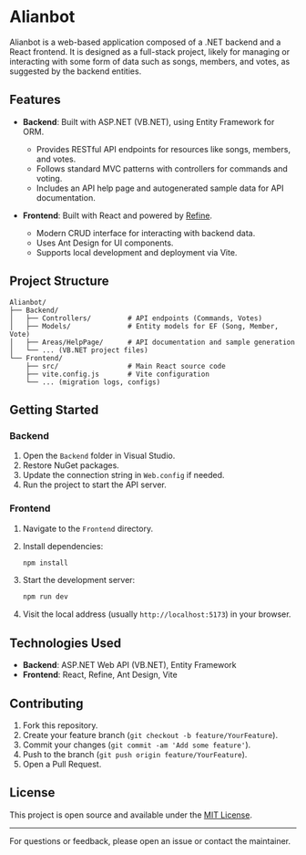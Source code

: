 # Alianbot

Alianbot is a web-based application composed of a .NET backend and a React frontend. It is designed as a full-stack project, likely for managing or interacting with some form of data such as songs, members, and votes, as suggested by the backend entities.

## Features

- **Backend**: Built with ASP.NET (VB.NET), using Entity Framework for ORM.
  - Provides RESTful API endpoints for resources like songs, members, and votes.
  - Follows standard MVC patterns with controllers for commands and voting.
  - Includes an API help page and autogenerated sample data for API documentation.

- **Frontend**: Built with React and powered by [Refine](https://refine.dev/).
  - Modern CRUD interface for interacting with backend data.
  - Uses Ant Design for UI components.
  - Supports local development and deployment via Vite.

## Project Structure

```
Alianbot/
├── Backend/
│   ├── Controllers/         # API endpoints (Commands, Votes)
│   ├── Models/              # Entity models for EF (Song, Member, Vote)
│   ├── Areas/HelpPage/      # API documentation and sample generation
│   └── ... (VB.NET project files)
└── Frontend/
    ├── src/                 # Main React source code
    ├── vite.config.js       # Vite configuration
    └── ... (migration logs, configs)
```

## Getting Started

### Backend

1. Open the `Backend` folder in Visual Studio.
2. Restore NuGet packages.
3. Update the connection string in `Web.config` if needed.
4. Run the project to start the API server.

### Frontend

1. Navigate to the `Frontend` directory.
2. Install dependencies:

    ```bash
    npm install
    ```

3. Start the development server:

    ```bash
    npm run dev
    ```

4. Visit the local address (usually `http://localhost:5173`) in your browser.

## Technologies Used

- **Backend**: ASP.NET Web API (VB.NET), Entity Framework
- **Frontend**: React, Refine, Ant Design, Vite

## Contributing

1. Fork this repository.
2. Create your feature branch (`git checkout -b feature/YourFeature`).
3. Commit your changes (`git commit -am 'Add some feature'`).
4. Push to the branch (`git push origin feature/YourFeature`).
5. Open a Pull Request.

## License

This project is open source and available under the [MIT License](LICENSE).

---

For questions or feedback, please open an issue or contact the maintainer.
